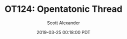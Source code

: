 ---
layout: podcast
title: "OT124: Opentatonic Thread"
author: Scott Alexander
description: https://slatestarcodex.com/2019/03/25/ot124-opentatonic-thread/
date: 2019-03-25 00:18:00 PDT
length: 365581
duration: 91
guid: ot124-opentatonic-thread
---